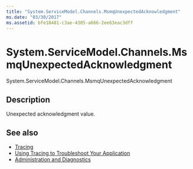 ```yaml
---
title: "System.ServiceModel.Channels.MsmqUnexpectedAcknowledgment"
ms.date: "03/30/2017"
ms.assetid: bfe18481-c3ae-4305-a666-2ee63eac3dff
---
```

# System.ServiceModel.Channels.MsmqUnexpectedAcknowledgment
System.ServiceModel.Channels.MsmqUnexpectedAcknowledgment  
  
## Description  
 Unexpected acknowledgment value.  
  
## See also

- [Tracing](../../../../../docs/framework/wcf/diagnostics/tracing/index.md)
- [Using Tracing to Troubleshoot Your Application](../../../../../docs/framework/wcf/diagnostics/tracing/using-tracing-to-troubleshoot-your-application.md)
- [Administration and Diagnostics](../../../../../docs/framework/wcf/diagnostics/index.md)
